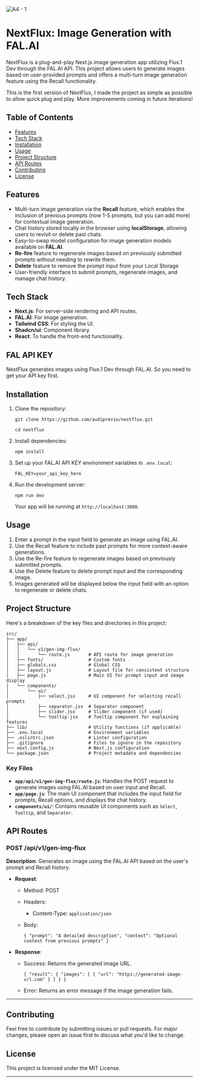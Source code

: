 
![A4 - 1](https://github.com/user-attachments/assets/09f96a34-9d37-46cf-be1e-52d5d47f97c3)



**NextFlux: Image Generation with FAL.AI**
==========================================

NextFlux is a plug-and-play Next.js image generation app utilizing Flux.1 Dev through the FAL.AI API. This project allows users to generate images based on user-provided prompts and offers a multi-turn image generation feature using the Recall functionality.

This is the first version of NextFlux, I made the project as simple as possible to allow quick plug and play. More improvements coming in future iterations!

**Table of Contents**
---------------------

-   [Features](#features)
-   [Tech Stack](#tech-stack)
-   [Installation](#installation)
-   [Usage](#usage)
-   [Project Structure](#project-structure)
-   [API Routes](#api-routes)
-   [Contributing](#contributing)
-   [License](#license)

**Features**
------------

-   Multi-turn image generation via the **Recall** feature, which enables the inclusion of previous prompts (now 1-5 prompts, but you can add more) for contextual image generation.
-   Chat history stored locally in the browser using **localStorage**, allowing users to revisit or delete past chats.
-   Easy-to-swap model configuration for image generation models available on **FAL.AI**.
-   **Re-fire** feature to regenerate images based on previously submitted prompts without needing to rewrite them.
-   **Delete** feature to remove the prompt input from your Local Storage
-   User-friendly interface to submit prompts, regenerate images, and manage chat history.

**Tech Stack**
--------------

-   **Next.js**: For server-side rendering and API routes.
-   **FAL.AI**: For image generation.
-   **Tailwind CSS**: For styling the UI.
-   **Shadcn/ui**: Component library.
-   **React**: To handle the front-end functionality.

**FAL API KEY**
------------
NextFlux generates images using Flux.1 Dev through FAL.AI. So you need to get your API key first.

**Installation**
----------------

1.  Clone the repository:

    `git clone https://github.com/audiprevio/nextflux.git`

    `cd nextflux`

3.  Install dependencies:

    `npm install`

4.  Set up your FAL.AI API KEY environment variables in `.env.local`:

    `FAL_KEY=your_api_key_here`

5.  Run the development server:

    `npm run dev`

    Your app will be running at `http://localhost:3000`.

**Usage**
---------

1.  Enter a prompt in the input field to generate an image using FAL.AI.
2.  Use the Recall feature to include past prompts for more context-aware generations.
3.  Use the Re-fire feature to regenerate images based on previously submitted prompts.
4.  Use the Delete feature to delete prompt input and the corresponding image.
5.  Images generated will be displayed below the input field with an option to regenerate or delete chats.

**Project Structure**
---------------------

Here's a breakdown of the key files and directories in this project:
```
src/
├── app/
│   ├── api/
│   │   └── v1/gen-img-flux/
│   │       └── route.js       # API route for image generation
│   ├── fonts/                 # Custom fonts
│   ├── globals.css            # Global CSS
│   ├── layout.js              # Layout file for consistent structure
│   ├── page.js                # Main UI for prompt input and image display
│   └── components/
│       └── ui/
│           ├── select.jsx     # UI component for selecting recall prompts
│           ├── separator.jsx  # Separator component
│           ├── slider.jsx     # Slider component (if used)
│           └── tooltip.jsx    # Tooltip component for explaining features
├── lib/                       # Utility functions (if applicable)
├── .env.local                 # Environment variables
├── .eslintrc.json             # Linter configuration
├── .gitignore                 # Files to ignore in the repository
├── next.config.js             # Next.js configuration
└── package.json               # Project metadata and dependencies
```

### **Key Files**

-   **`app/api/v1/gen-img-flux/route.js`**: Handles the POST request to generate images using FAL.AI based on user input and Recall.
-   **`app/page.js`**: The main UI component that includes the input field for prompts, Recall options, and displays the chat history.
-   **`components/ui/`**: Contains reusable UI components such as `Select`, `Tooltip`, and `Separator`.

**API Routes**
--------------

### **POST /api/v1/gen-img-flux**

**Description**: Generates an image using the FAL.AI API based on the user's prompt and Recall history.

-   **Request**:

    -   Method: POST
    -   Headers:
        -   Content-Type: `application/json`
    -   Body:

        `{
          "prompt": "A detailed description",
          "context": "Optional context from previous prompts"
        }`

-   **Response**:

    -   Success: Returns the generated image URL.

        `{
          "result": {
            "images": [
              {
                "url": "https://generated-image-url.com"
              }
            ]
          }
        }`

    -   Error: Returns an error message if the image generation fails.

* * * * *

**Contributing**
----------------

Feel free to contribute by submitting issues or pull requests. For major changes, please open an issue first to discuss what you'd like to change.

**License**
-----------

This project is licensed under the MIT License.

* * * * *
